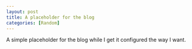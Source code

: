 ```yaml
---
layout: post
title: A placeholder for the blog
categories: [Random]
---
```


A simple placeholder for the blog while I get it configured
the way I want.